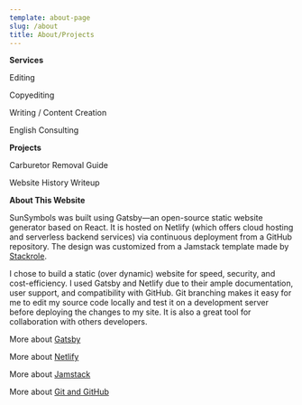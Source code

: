 ```yaml
---
template: about-page
slug: /about
title: About/Projects
---
```

**Services**

Editing

Copyediting

Writing / Content Creation

English Consulting

**Projects**

Carburetor Removal Guide

Website History Writeup

**About This Website**

SunSymbols was built using Gatsby—an open-source static website generator based on React. It is hosted on Netlify (which offers cloud hosting and serverless backend services) via continuous deployment from a GitHub repository. The design was customized from a Jamstack template made by [Stackrole](https://stackrole.com/).

I chose to build a static (over dynamic) website for speed, security, and cost-efficiency. I used Gatsby and Netlify due to their ample documentation, user support, and compatibility with GitHub. Git branching makes it easy for me to edit my source code locally and test it on a development server before deploying the changes to my site. It is also a great tool for collaboration with others developers.

More about [Gatsby](https://www.gatsbyjs.com/how-it-works/)

More about [Netlify](https://www.netlify.com/about/)

More about [Jamstack](https://jamstack.wtf/)

More about [Git and GitHub](https://guides.github.com/activities/hello-world/)

